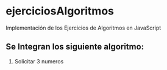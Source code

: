 # ejerciciosAlgoritmos
Implementación de los Ejercicios de Algoritmos en JavaScript

## Se Integran los siguiente algoritmo:

1. Solicitar 3 numeros

